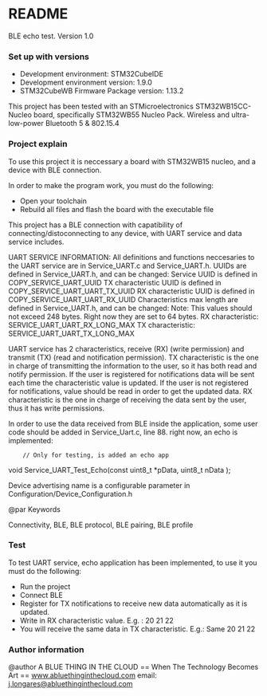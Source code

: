 # README #

BLE echo test. 
Version 1.0

###  Set up with versions  ###

* Development environment:  STM32CubeIDE
* Development environment version: 1.9.0
* STM32CubeWB Firmware Package version: 1.13.2

This project has been tested with an STMicroelectronics STM32WB15CC-Nucleo
    board, specifically STM32WB55 Nucleo Pack. Wireless and ultra-low-power 
    Bluetooth 5 & 802.15.4


### Project explain ###
To use this project it is neccessary a board with STM32WB15 nucleo, 
and a device with BLE connection. 

In order to make the program work, you must do the following:
 - Open your toolchain 
 - Rebuild all files and flash the board with the executable file

This project has a BLE connection with capatibility of connecting/distoconnecting to any device, 
with UART service and data service includes. 

UART SERVICE INFORMATION: 
All definitions and functions neccesaries to the UART service are in Service_UART.c and Service_UART.h.
UUIDs are defined in Service_UART.h, and can be changed:
    Service UUID is defined in COPY_SERVICE_UART_UUID 
    TX characteristic UUID is defined in COPY_SERVICE_UART_UART_TX_UUID
    RX characteristic UUID is defined in COPY_SERVICE_UART_UART_RX_UUID
Characteristics max length are defined in Service_UART.h, and can be changed:
Note: This values should not exceed 248 bytes. Right now they are set to 64 bytes. 
    RX characteristic: SERVICE_UART_UART_RX_LONG_MAX
    TX characteristic: SERVICE_UART_UART_TX_LONG_MAX    

UART service has 2 characteristics, receive (RX) (write permission) and transmit (TX) 
(read and notification permission). 
TX characteristic is the one in charge of transmitting the information to the user, 
so it has both read and notify permission. If the user is registered for notifications 
data will be sent each time the characteristic value is updated. If the user is not 
registered for notifications, value should be read in order to get the updated data. 
RX characteristic is the one in charge of receiving the data sent by the user, thus 
it has write permissions. 

In order to use the data received from BLE inside the application, some user code should be added 
in Service_Uart.c, line 88. right now, an echo is implemented: 

		// Only for testing, is added an echo app
void Service_UART_Test_Echo(const uint8_t *pData, uint8_t nData ); 

Device advertising name is a configurable parameter in Configuration/Device_Configuration.h

@par Keywords

Connectivity, BLE, BLE protocol, BLE pairing, BLE profile


### Test ###

To test UART service, echo application has been implemented, to use 
it you must do the following: 
- Run the project
- Connect BLE
- Register for TX notifications to receive new data automatically as it is updated. 
- Write in RX characteristic  value. E.g. : 20 21 22
- You will receive the same data in TX characteristic. E.g.: Same 20 21 22 


### Author information ###

 @author A BLUE THING IN THE CLOUD
 == When The Technology Becomes Art ==
 www.abluethinginthecloud.com
 email: j.longares@abluethinginthecloud.com